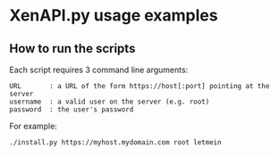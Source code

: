 # XenAPI.py usage examples

## How to run the scripts

Each script requires 3 command line arguments:

```
URL       : a URL of the form https://host[:port] pointing at the server
username  : a valid user on the server (e.g. root)
password  : the user's password
```

For example:

```
./install.py https://myhost.mydomain.com root letmein
```
